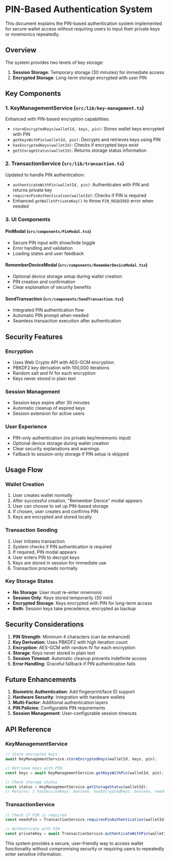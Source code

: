 # PIN-Based Authentication System

This document explains the PIN-based authentication system implemented for secure wallet access without requiring users to input their private keys or mnemonics repeatedly.

## Overview

The system provides two levels of key storage:
1. **Session Storage**: Temporary storage (30 minutes) for immediate access
2. **Encrypted Storage**: Long-term storage encrypted with user PIN

## Key Components

### 1. KeyManagementService (`src/lib/key-management.ts`)

Enhanced with PIN-based encryption capabilities:

- `storeEncryptedKeys(walletId, keys, pin)`: Stores wallet keys encrypted with PIN
- `getKeysWithPin(walletId, pin)`: Decrypts and retrieves keys using PIN
- `hasEncryptedKeys(walletId)`: Checks if encrypted keys exist
- `getStorageStatus(walletId)`: Returns storage status information

### 2. TransactionService (`src/lib/transaction.ts`)

Updated to handle PIN authentication:

- `authenticateWithPin(walletId, pin)`: Authenticates with PIN and returns private key
- `requiresPinAuthentication(walletId)`: Checks if PIN is required
- Enhanced `getWalletPrivateKey()` to throw `PIN_REQUIRED` error when needed

### 3. UI Components

#### PinModal (`src/components/PinModal.tsx`)
- Secure PIN input with show/hide toggle
- Error handling and validation
- Loading states and user feedback

#### RememberDeviceModal (`src/components/RememberDeviceModal.tsx`)
- Optional device storage setup during wallet creation
- PIN creation and confirmation
- Clear explanation of security benefits

#### SendTransaction (`src/components/SendTransaction.tsx`)
- Integrated PIN authentication flow
- Automatic PIN prompt when needed
- Seamless transaction execution after authentication

## Security Features

### Encryption
- Uses Web Crypto API with AES-GCM encryption
- PBKDF2 key derivation with 100,000 iterations
- Random salt and IV for each encryption
- Keys never stored in plain text

### Session Management
- Session keys expire after 30 minutes
- Automatic cleanup of expired keys
- Session extension for active users

### User Experience
- PIN-only authentication (no private key/mnemonic input)
- Optional device storage during wallet creation
- Clear security explanations and warnings
- Fallback to session-only storage if PIN setup is skipped

## Usage Flow

### Wallet Creation
1. User creates wallet normally
2. After successful creation, "Remember Device" modal appears
3. User can choose to set up PIN-based storage
4. If chosen, user creates and confirms PIN
5. Keys are encrypted and stored locally

### Transaction Sending
1. User initiates transaction
2. System checks if PIN authentication is required
3. If required, PIN modal appears
4. User enters PIN to decrypt keys
5. Keys are stored in session for immediate use
6. Transaction proceeds normally

### Key Storage States
- **No Storage**: User must re-enter mnemonic
- **Session Only**: Keys stored temporarily (30 min)
- **Encrypted Storage**: Keys encrypted with PIN for long-term access
- **Both**: Session keys take precedence, encrypted as backup

## Security Considerations

1. **PIN Strength**: Minimum 4 characters (can be enhanced)
2. **Key Derivation**: Uses PBKDF2 with high iteration count
3. **Encryption**: AES-GCM with random IV for each encryption
4. **Storage**: Keys never stored in plain text
5. **Session Timeout**: Automatic cleanup prevents indefinite access
6. **Error Handling**: Graceful fallback if PIN authentication fails

## Future Enhancements

1. **Biometric Authentication**: Add fingerprint/face ID support
2. **Hardware Security**: Integration with hardware wallets
3. **Multi-Factor**: Additional authentication layers
4. **PIN Policies**: Configurable PIN requirements
5. **Session Management**: User-configurable session timeouts

## API Reference

### KeyManagementService

```typescript
// Store encrypted keys
await KeyManagementService.storeEncryptedKeys(walletId, keys, pin);

// Retrieve keys with PIN
const keys = await KeyManagementService.getKeysWithPin(walletId, pin);

// Check storage status
const status = KeyManagementService.getStorageStatus(walletId);
// Returns: { hasSessionKeys: boolean, hasEncryptedKeys: boolean, needsPin: boolean }
```

### TransactionService

```typescript
// Check if PIN is required
const needsPin = TransactionService.requiresPinAuthentication(walletId);

// Authenticate with PIN
const privateKey = await TransactionService.authenticateWithPin(walletId, pin);
```

This system provides a secure, user-friendly way to access wallet functionality without compromising security or requiring users to repeatedly enter sensitive information.
